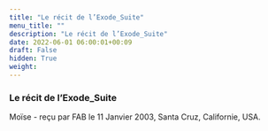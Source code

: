 ```yaml
---
title: "Le récit de l’Exode_Suite"
menu_title: ""
description: "Le récit de l’Exode_Suite"
date: 2022-06-01 06:00:01+00:09
draft: False
hidden: True
weight:
---
```

### Le récit de l’Exode_Suite

Moïse - reçu par FAB le 11 Janvier 2003, Santa Cruz, Californie, USA.



